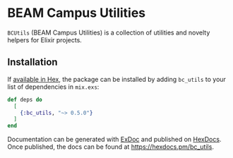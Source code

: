 # BEAM Campus Utilities

`BCUtils` (BEAM Campus Utilities) is a collection of utilities and novelty helpers for Elixir projects.

## Installation

If [available in Hex](https://hex.pm/docs/publish), the package can be installed
by adding `bc_utils` to your list of dependencies in `mix.exs`:

```elixir
def deps do
  [
    {:bc_utils, "~> 0.5.0"}
  ]
end
```

Documentation can be generated with [ExDoc](https://github.com/elixir-lang/ex_doc)
and published on [HexDocs](https://hexdocs.pm). Once published, the docs can
be found at <https://hexdocs.pm/bc_utils>.
